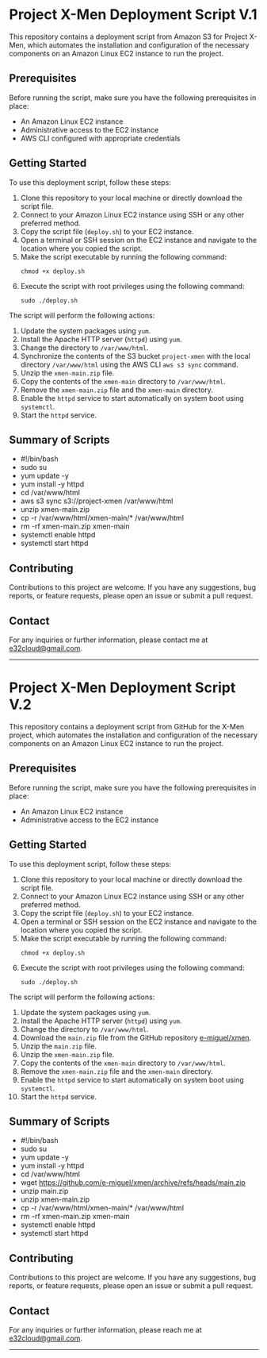 # Project X-Men Deployment Script V.1

This repository contains a deployment script from Amazon S3 for Project X-Men, which automates the installation and configuration of the necessary components on an Amazon Linux EC2 instance to run the project.

## Prerequisites

Before running the script, make sure you have the following prerequisites in place:

- An Amazon Linux EC2 instance
- Administrative access to the EC2 instance
- AWS CLI configured with appropriate credentials

## Getting Started

To use this deployment script, follow these steps:

1. Clone this repository to your local machine or directly download the script file.
2. Connect to your Amazon Linux EC2 instance using SSH or any other preferred method.
3. Copy the script file (`deploy.sh`) to your EC2 instance.
4. Open a terminal or SSH session on the EC2 instance and navigate to the location where you copied the script.
5. Make the script executable by running the following command:
   ```
   chmod +x deploy.sh
   ```
6. Execute the script with root privileges using the following command:
   ```
   sudo ./deploy.sh
   ```

The script will perform the following actions:

1. Update the system packages using `yum`.
2. Install the Apache HTTP server (`httpd`) using `yum`.
3. Change the directory to `/var/www/html`.
4. Synchronize the contents of the S3 bucket `project-xmen` with the local directory `/var/www/html` using the AWS CLI `aws s3 sync` command.
5. Unzip the `xmen-main.zip` file.
6. Copy the contents of the `xmen-main` directory to `/var/www/html`.
7. Remove the `xmen-main.zip` file and the `xmen-main` directory.
8. Enable the `httpd` service to start automatically on system boot using `systemctl`.
9. Start the `httpd` service.

## Summary of Scripts

- #!/bin/bash
- sudo su
- yum update -y
- yum install -y httpd
- cd /var/www/html
- aws s3 sync s3://project-xmen /var/www/html
- unzip xmen-main.zip
- cp -r /var/www/html/xmen-main/* /var/www/html
- rm -rf xmen-main.zip xmen-main
- systemctl enable httpd 
- systemctl start httpd

## Contributing

Contributions to this project are welcome. If you have any suggestions, bug reports, or feature requests, please open an issue or submit a pull request.

## Contact

For any inquiries or further information, please contact me at e32cloud@gmail.com.

---


# Project X-Men Deployment Script V.2

This repository contains a deployment script from GitHub for the X-Men project, which automates the installation and configuration of the necessary components on an Amazon Linux EC2 instance to run the project.

## Prerequisites

Before running the script, make sure you have the following prerequisites in place:

- An Amazon Linux EC2 instance
- Administrative access to the EC2 instance

## Getting Started

To use this deployment script, follow these steps:

1. Clone this repository to your local machine or directly download the script file.
2. Connect to your Amazon Linux EC2 instance using SSH or any other preferred method.
3. Copy the script file (`deploy.sh`) to your EC2 instance.
4. Open a terminal or SSH session on the EC2 instance and navigate to the location where you copied the script.
5. Make the script executable by running the following command:
   ```
   chmod +x deploy.sh
   ```
6. Execute the script with root privileges using the following command:
   ```
   sudo ./deploy.sh
   ```

The script will perform the following actions:

1. Update the system packages using `yum`.
2. Install the Apache HTTP server (`httpd`) using `yum`.
3. Change the directory to `/var/www/html`.
4. Download the `main.zip` file from the GitHub repository [e-miguel/xmen](https://github.com/e-miguel/xmen).
5. Unzip the `main.zip` file.
6. Unzip the `xmen-main.zip` file.
7. Copy the contents of the `xmen-main` directory to `/var/www/html`.
8. Remove the `xmen-main.zip` file and the `xmen-main` directory.
9. Enable the `httpd` service to start automatically on system boot using `systemctl`.
10. Start the `httpd` service.

## Summary of Scripts

- #!/bin/bash
- sudo su
- yum update -y
- yum install -y httpd
- cd /var/www/html
- wget https://github.com/e-miguel/xmen/archive/refs/heads/main.zip
- unzip main.zip
- unzip xmen-main.zip
- cp -r /var/www/html/xmen-main/* /var/www/html
- rm -rf xmen-main.zip xmen-main
- systemctl enable httpd 
- systemctl start httpd

## Contributing

Contributions to this project are welcome. If you have any suggestions, bug reports, or feature requests, please open an issue or submit a pull request.

## Contact

For any inquiries or further information, please reach me at e32cloud@gmail.com.

---


